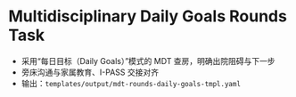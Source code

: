 # Multidisciplinary Daily Goals Rounds Task

- 采用“每日目标（Daily Goals）”模式的 MDT 查房，明确出院阻碍与下一步
- 旁床沟通与家属教育、I-PASS 交接对齐
- 输出：`templates/output/mdt-rounds-daily-goals-tmpl.yaml`
